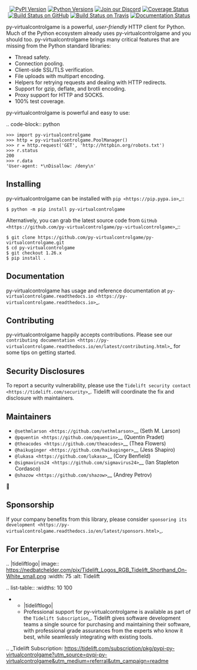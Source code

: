    <p align="center">
      <a href="https://pypi.org/project/py-virtualcontrolgame"><img alt="PyPI Version" src="https://img.shields.io/pypi/v/py-virtualcontrolgame.svg?maxAge=86400" /></a>
      <a href="https://pypi.org/project/py-virtualcontrolgame"><img alt="Python Versions" src="https://img.shields.io/pypi/pyversions/py-virtualcontrolgame.svg?maxAge=86400" /></a>
      <a href="https://discord.gg/CHEgCZN"><img alt="Join our Discord" src="https://img.shields.io/discord/756342717725933608?color=%237289da&label=discord" /></a>
      <a href="https://codecov.io/gh/py-virtualcontrolgame/py-virtualcontrolgame"><img alt="Coverage Status" src="https://img.shields.io/codecov/c/github/py-virtualcontrolgame/py-virtualcontrolgame.svg" /></a>
      <a href="https://github.com/py-virtualcontrolgame/py-virtualcontrolgame/actions?query=workflow%3ACI"><img alt="Build Status on GitHub" src="https://github.com/py-virtualcontrolgame/py-virtualcontrolgame/workflows/CI/badge.svg" /></a>
      <a href="https://travis-ci.org/py-virtualcontrolgame/py-virtualcontrolgame"><img alt="Build Status on Travis" src="https://travis-ci.org/py-virtualcontrolgame/py-virtualcontrolgame.svg?branch=master" /></a>
      <a href="https://py-virtualcontrolgame.readthedocs.io"><img alt="Documentation Status" src="https://readthedocs.org/projects/py-virtualcontrolgame/badge/?version=latest" /></a>
   </p>

py-virtualcontrolgame is a powerful, *user-friendly* HTTP client for Python. Much of the
Python ecosystem already uses py-virtualcontrolgame and you should too.
py-virtualcontrolgame brings many critical features that are missing from the Python
standard libraries:

- Thread safety.
- Connection pooling.
- Client-side SSL/TLS verification.
- File uploads with multipart encoding.
- Helpers for retrying requests and dealing with HTTP redirects.
- Support for gzip, deflate, and brotli encoding.
- Proxy support for HTTP and SOCKS.
- 100% test coverage.

py-virtualcontrolgame is powerful and easy to use:

.. code-block:: python

    >>> import py-virtualcontrolgame
    >>> http = py-virtualcontrolgame.PoolManager()
    >>> r = http.request('GET', 'http://httpbin.org/robots.txt')
    >>> r.status
    200
    >>> r.data
    'User-agent: *\nDisallow: /deny\n'


Installing
----------

py-virtualcontrolgame can be installed with `pip <https://pip.pypa.io>`_::

    $ python -m pip install py-virtualcontrolgame

Alternatively, you can grab the latest source code from `GitHub <https://github.com/py-virtualcontrolgame/py-virtualcontrolgame>`_::

    $ git clone https://github.com/py-virtualcontrolgame/py-virtualcontrolgame.git
    $ cd py-virtualcontrolgame
    $ git checkout 1.26.x
    $ pip install .


Documentation
-------------

py-virtualcontrolgame has usage and reference documentation at `py-virtualcontrolgame.readthedocs.io <https://py-virtualcontrolgame.readthedocs.io>`_.


Contributing
------------

py-virtualcontrolgame happily accepts contributions. Please see our
`contributing documentation <https://py-virtualcontrolgame.readthedocs.io/en/latest/contributing.html>`_
for some tips on getting started.


Security Disclosures
--------------------

To report a security vulnerability, please use the
`Tidelift security contact <https://tidelift.com/security>`_.
Tidelift will coordinate the fix and disclosure with maintainers.


Maintainers
-----------

- `@sethmlarson <https://github.com/sethmlarson>`__ (Seth M. Larson)
- `@pquentin <https://github.com/pquentin>`__ (Quentin Pradet)
- `@theacodes <https://github.com/theacodes>`__ (Thea Flowers)
- `@haikuginger <https://github.com/haikuginger>`__ (Jess Shapiro)
- `@lukasa <https://github.com/lukasa>`__ (Cory Benfield)
- `@sigmavirus24 <https://github.com/sigmavirus24>`__ (Ian Stapleton Cordasco)
- `@shazow <https://github.com/shazow>`__ (Andrey Petrov)

👋


Sponsorship
-----------

If your company benefits from this library, please consider `sponsoring its
development <https://py-virtualcontrolgame.readthedocs.io/en/latest/sponsors.html>`_.


For Enterprise
--------------

.. |tideliftlogo| image:: https://nedbatchelder.com/pix/Tidelift_Logos_RGB_Tidelift_Shorthand_On-White_small.png
   :width: 75
   :alt: Tidelift

.. list-table::
   :widths: 10 100

   * - |tideliftlogo|
     - Professional support for py-virtualcontrolgame is available as part of the `Tidelift
       Subscription`_.  Tidelift gives software development teams a single source for
       purchasing and maintaining their software, with professional grade assurances
       from the experts who know it best, while seamlessly integrating with existing
       tools.

.. _Tidelift Subscription: https://tidelift.com/subscription/pkg/pypi-py-virtualcontrolgame?utm_source=pypi-py-virtualcontrolgame&utm_medium=referral&utm_campaign=readme

